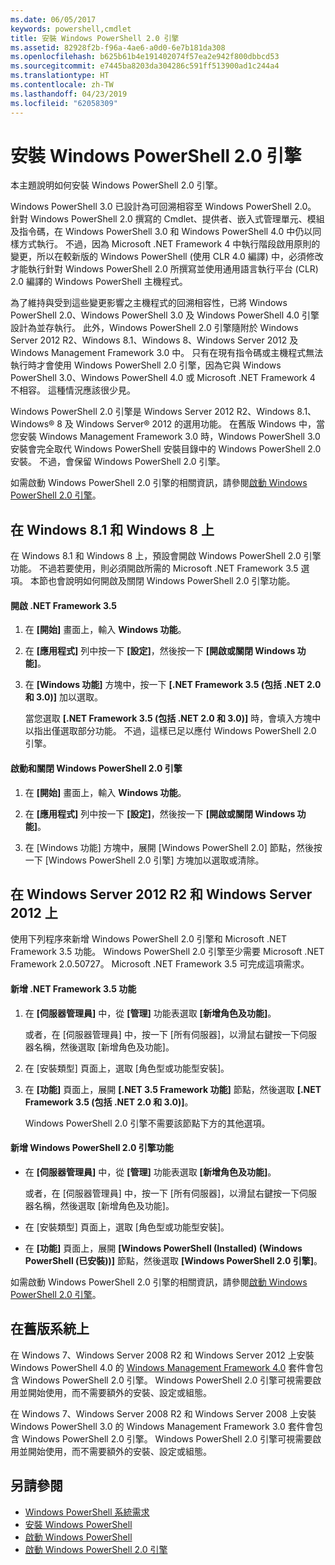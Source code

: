 ```yaml
---
ms.date: 06/05/2017
keywords: powershell,cmdlet
title: 安裝 Windows PowerShell 2.0 引擎
ms.assetid: 82928f2b-f96a-4ae6-a0d0-6e7b181da308
ms.openlocfilehash: b625b61b4e191402074f57ea2e942f800dbbcd53
ms.sourcegitcommit: e7445ba8203da304286c591ff513900ad1c244a4
ms.translationtype: HT
ms.contentlocale: zh-TW
ms.lasthandoff: 04/23/2019
ms.locfileid: "62058309"
---
```

# <a name="installing-the-windows-powershell-20-engine"></a>安裝 Windows PowerShell 2.0 引擎
本主題說明如何安裝 Windows PowerShell 2.0 引擎。

Windows PowerShell 3.0 已設計為可回溯相容至 Windows PowerShell 2.0。 針對 Windows PowerShell 2.0 撰寫的 Cmdlet、提供者、嵌入式管理單元、模組及指令碼，在 Windows PowerShell 3.0 和 Windows PowerShell 4.0 中仍以同樣方式執行。 不過，因為 Microsoft .NET Framework 4 中執行階段啟用原則的變更，所以在較新版的 Windows PowerShell (使用 CLR 4.0 編譯) 中，必須修改才能執行針對 Windows PowerShell 2.0 所撰寫並使用通用語言執行平台 (CLR) 2.0 編譯的 Windows PowerShell 主機程式。

為了維持與受到這些變更影響之主機程式的回溯相容性，已將 Windows PowerShell 2.0、Windows PowerShell 3.0 及 Windows PowerShell 4.0 引擎設計為並存執行。 此外，Windows PowerShell 2.0 引擎隨附於 Windows Server 2012 R2、Windows 8.1、Windows 8、Windows Server 2012 及 Windows Management Framework 3.0 中。 只有在現有指令碼或主機程式無法執行時才會使用 Windows PowerShell 2.0 引擎，因為它與 Windows PowerShell 3.0、Windows PowerShell 4.0 或 Microsoft .NET Framework 4 不相容。 這種情況應該很少見。

Windows PowerShell 2.0 引擎是 Windows Server 2012 R2、Windows 8.1、Windows® 8 及 Windows Server® 2012 的選用功能。 在舊版 Windows 中，當您安裝 Windows Management Framework 3.0 時，Windows PowerShell 3.0 安裝會完全取代 Windows PowerShell 安裝目錄中的 Windows PowerShell 2.0 安裝。 不過，會保留 Windows PowerShell 2.0 引擎。

如需啟動 Windows PowerShell 2.0 引擎的相關資訊，請參閱[啟動 Windows PowerShell 2.0 引擎](../getting-started/Starting-the-Windows-PowerShell-2.0-Engine.md)。

## <a name="on-windows-81-and-windows-8"></a>在 Windows 8.1 和 Windows 8 上
在 Windows 8.1 和 Windows 8 上，預設會開啟 Windows PowerShell 2.0 引擎功能。 不過若要使用，則必須開啟所需的 Microsoft .NET Framework 3.5 選項。 本節也會說明如何開啟及關閉 Windows PowerShell 2.0 引擎功能。

#### <a name="to-turn-on-net-framework-35"></a>開啟 .NET Framework 3.5

1. 在 **[開始]** 畫面上，輸入 **Windows 功能**。

2. 在 **[應用程式]** 列中按一下 **[設定]**，然後按一下 **[開啟或關閉 Windows 功能]**。

3. 在 **[Windows 功能]** 方塊中，按一下 **[.NET Framework 3.5 (包括 .NET 2.0 和 3.0)]** 加以選取。

    當您選取 **[.NET Framework 3.5 (包括 .NET 2.0 和 3.0)]** 時，會填入方塊中以指出僅選取部分功能。 不過，這樣已足以應付 Windows PowerShell 2.0 引擎。

#### <a name="to-turn-the-windows-powershell-20-engine-on-and-off"></a>啟動和關閉 Windows PowerShell 2.0 引擎

1. 在 **[開始]** 畫面上，輸入 **Windows 功能**。

2. 在 **[應用程式]** 列中按一下 **[設定]**，然後按一下 **[開啟或關閉 Windows 功能]**。

3. 在 [Windows 功能] 方塊中，展開 [Windows PowerShell 2.0] 節點，然後按一下 [Windows PowerShell 2.0 引擎] 方塊加以選取或清除。

## <a name="on-windows-server-2012-r2-and-windows-server-2012"></a>在 Windows Server 2012 R2 和 Windows Server 2012 上
使用下列程序來新增 Windows PowerShell 2.0 引擎和 Microsoft .NET Framework 3.5 功能。 Windows PowerShell 2.0 引擎至少需要 Microsoft .NET Framework 2.0.50727。 Microsoft .NET Framework 3.5 可完成這項需求。

#### <a name="to-add-the-net-framework-35-feature"></a>新增 .NET Framework 3.5 功能

1. 在 **[伺服器管理員]** 中，從 **[管理]** 功能表選取 **[新增角色及功能]**。

    或者，在 [伺服器管理員] 中，按一下 [所有伺服器]，以滑鼠右鍵按一下伺服器名稱，然後選取 [新增角色及功能]。

2. 在 [安裝類型] 頁面上，選取 [角色型或功能型安裝]。

3. 在 **[功能]** 頁面上，展開 **[.NET 3.5 Framework 功能]** 節點，然後選取 **[.NET Framework 3.5 (包括 .NET 2.0 和 3.0)]**。

    Windows PowerShell 2.0 引擎不需要該節點下方的其他選項。

#### <a name="to-add-the-windows-powershell-20-engine-feature"></a>新增 Windows PowerShell 2.0 引擎功能

- 在 **[伺服器管理員]** 中，從 **[管理]** 功能表選取 **[新增角色及功能]**。

    或者，在 [伺服器管理員] 中，按一下 [所有伺服器]，以滑鼠右鍵按一下伺服器名稱，然後選取 [新增角色及功能]。

- 在 [安裝類型] 頁面上，選取 [角色型或功能型安裝]。

- 在 **[功能]** 頁面上，展開 **[Windows PowerShell (Installed) (Windows PowerShell (已安裝))]** 節點，然後選取 **[Windows PowerShell 2.0 引擎]**。

如需啟動 Windows PowerShell 2.0 引擎的相關資訊，請參閱[啟動 Windows PowerShell 2.0 引擎](../getting-started/Starting-the-Windows-PowerShell-2.0-Engine.md)。

## <a name="on-earlier-systems"></a>在舊版系統上
在 Windows 7、Windows Server 2008 R2 和 Windows Server 2012 上安裝 Windows PowerShell 4.0 的 [Windows Management Framework 4.0](https://go.microsoft.com/fwlink/?LinkID=293881) 套件會包含 Windows PowerShell 2.0 引擎。 Windows PowerShell 2.0 引擎可視需要啟用並開始使用，而不需要額外的安裝、設定或組態。

在 Windows 7、Windows Server 2008 R2 和 Windows Server 2008 上安裝 Windows PowerShell 3.0 的 Windows Management Framework 3.0 套件會包含 Windows PowerShell 2.0 引擎。 Windows PowerShell 2.0 引擎可視需要啟用並開始使用，而不需要額外的安裝、設定或組態。

## <a name="see-also"></a>另請參閱
- [Windows PowerShell 系統需求](Windows-PowerShell-System-Requirements.md)
- [安裝 Windows PowerShell](Installing-Windows-PowerShell.md)
- [啟動 Windows PowerShell](https://technet.microsoft.com/en-us/library/8ec8c2d7-8e7c-4722-a3d2-498fe5739a8e)
- [啟動 Windows PowerShell 2.0 引擎](../getting-started/Starting-the-Windows-PowerShell-2.0-Engine.md)